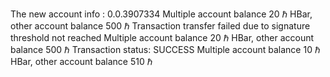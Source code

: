 The new account info :  0.0.3907334
Multiple account balance 20 ℏ HBar, other account balance 500 ℏ
Transaction transfer failed due to signature threshold not reached
Multiple account balance 20 ℏ HBar, other account balance 500 ℏ
Transaction status:  SUCCESS
Multiple account balance 10 ℏ HBar, other account balance 510 ℏ